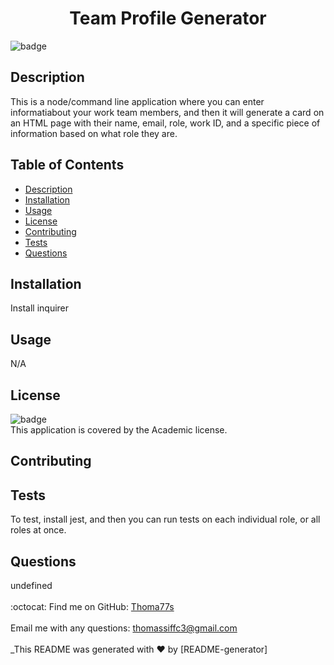<h1 align="center">Team Profile Generator </h1>

![badge](https://img.shields.io/badge/license-Academic-brightgreen)<br />
## Description
 This is a node/command line application where you can enter informatiabout your work team members, and then it will generate a card on an HTML page with their name, email, role, work ID, and a specific piece of information based on what role they are. 


## Table of Contents
- [Description](#description)
- [Installation](#installation)
- [Usage](#usage)
- [License](#license)
- [Contributing](#contributing)
- [Tests](#tests)
- [Questions](#questions)


## Installation
 Install inquirer


## Usage
 N/A


## License
![badge](https://img.shields.io/badge/license-Academic-brightgreen)
<br />
This application is covered by the Academic license. 


## Contributing
 


## Tests
 To test, install jest, and then you can run tests on each individual role, or all roles at once. 

 
## Questions
 undefined<br />
<br />
:octocat: Find me on GitHub: [Thoma77s](https://github.com/Thoma77s)<br />
<br />
 Email me with any questions: thomassiffc3@gmail.com<br /><br />
_This README was generated with ❤️ by [README-generator]
  